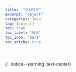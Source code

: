 ```yaml
---
title:  "오브젝트"
excerpt: "object"
categories: Java
tag: [object]
toc: true
toc_label: "목록"
toc_icon: "bars"
toc_sticky: true
---
```


# 
{: .notice--warning .text-center}


